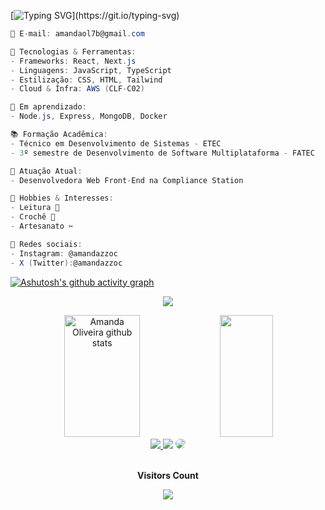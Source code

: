 

[![Typing SVG](https://readme-typing-svg.herokuapp.com/?color=a1ff4f&size=26&center=true&vCenter=true&width=1000&lines=Oii!+Me+chamo+Amanda!;Bem+vindo+ao+meu+perfil!)](https://git.io/typing-svg)

```csharp
📧 E-mail: amandaol7b@gmail.com  

🚀 Tecnologias & Ferramentas:  
- Frameworks: React, Next.js
- Linguagens: JavaScript, TypeScript  
- Estilização: CSS, HTML, Tailwind  
- Cloud & Infra: AWS (CLF-C02)

📖 Em aprendizado:  
- Node.js, Express, MongoDB, Docker  

📚 Formação Acadêmica:  
- Técnico em Desenvolvimento de Sistemas - ETEC  
- 3º semestre de Desenvolvimento de Software Multiplataforma - FATEC  

💼 Atuação Atual:  
- Desenvolvedora Web Front-End na Compliance Station  

🎨 Hobbies & Interesses:  
- Leitura 📖  
- Crochê 🧶  
- Artesanato ✂️  

🔗 Redes sociais:  
- Instagram: @amandazzoc
- X (Twitter):@amandazzoc 

```

[![Ashutosh's github activity graph](https://github-readme-activity-graph.vercel.app/graph?username=amandazzoc&bg_color=0d1117&color=a1ff4f&line=669e36&point=2c4219&area_color=669e36&area=true&hide_border=true&custom_title=Minhas+Contribuições)](https://github.com/ashutosh00710/github-readme-activity-graph)

<p align="center">
  <img src="https://github-profile-trophy.vercel.app/?username=amandazzoc&theme=onestar&row=1&no-bg=true&column=6&margin-w=15&margin-h=15" />
</p>



<div align="center">  
  <img width="49%" height="195px" src="https://github-readme-stats.vercel.app/api?username=amandazzoc&show_icons=true&count_private=true&hide_border=true&title_color=a1ff4f&icon_color=60a128&text_color=60a128&bg_color=0d1117" alt="Amanda Oliveira github stats" /> 
  <img width="41%" height="195px" src="https://github-readme-stats.vercel.app/api/top-langs/?username=amandazzoc&layout=compact&hide_border=true&title_color=a1ff4f&text_color=60a128&bg_color=0d1117" />
</div>


<div align="center"> 
<a href="https://instagram.com/amandazzoc" target="_blank"><img src="https://img.shields.io/badge/-Instagram-%23E4405F?style=for-the-badge&logo=instagram&logoColor=white"</a>
<a href = "mailto:cmp.1a.amandaol7b@gmail.com"> <img src="https://img.shields.io/badge/-Gmail-%23333?style=for-the-badge&logo=gmail&logoColor=white" target="_blank"></a>
<a href="https://www.linkedin.com/in/amanda-oliveira-970410232/" target="_blank"><img src="https://img.shields.io/badge/-LinkedIn-%230077B5?style=for-the-badge&logo=linkedin&logoColor=white" style="border-radius: 30px" target="_blank"></a> 
 </div>

<div align="center">
<br><p align="centre"><b>Visitors Count</b></p>  
<p align="center"><img align="center" src="https://profile-counter.glitch.me/{amandazzoc}/count.svg" /></p> 
<br>
</div>


